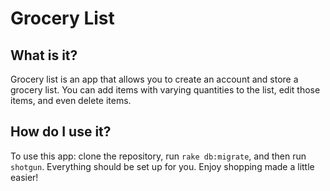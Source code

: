 # Grocery List

## What is it?
Grocery list is an app that allows you to create an account and store a grocery list. You can add items with varying quantities to the list, edit those items, and even delete items.

## How do I use it?
To use this app: clone the repository, run `rake db:migrate`, and then run `shotgun`. Everything should be set up for you. Enjoy shopping made a little easier!
